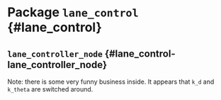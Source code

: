 # Package `lane_control` {#lane_control}

<move-here src='#lane_control-autogenerated'/>


## `lane_controller_node` {#lane_control-lane_controller_node}

Note: there is some very funny business inside. It appears that `k_d` and `k_theta` are switched around.

<move-here src='#lane_control-lane_controller_node-autogenerated'/>

